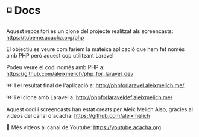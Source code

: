 # ◽ Docs

Aquest repositori és un clone del projecte realitzat als screencasts:
https://tubeme.acacha.org/php

El objectiu es veure com fariem la mateixa aplicació que hem fet només amb PHP però aquest cop utilitzant Laravel

Podeu veure el codi només amb PHP a:
https://github.com/aleixmelich/php_for_laravel_dev

➿ I el resultat final de l'aplicació a:
http://phpforlaravel.aleixmelich.me/

➿ i el clone amb Laravel a:
http://phpforlaraveldef.aleixmelich.me/

Aquest codi i screencasts han estat creats per Aleix Melich Also, gràcies al videos del canal d'acacha: https://github.com/aleixmelich

 🙌  Més videos al canal de Youtube:
https://youtube.acacha.org
